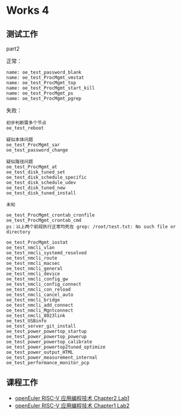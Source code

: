 # Works 4


## 测试工作

part2

正常：

```
name: oe_test_password_blank
name: oe_test_ProcMgmt_vmstat
name: oe_test_ProcMgmt_top
name: oe_test_ProcMgmt_start_kill
name: oe_test_ProcMgmt_ps
name: oe_test_ProcMgmt_pgrep
```

失败：
```
初步判断需多个节点
oe_test_reboot

疑似本体问题
oe_test_ProcMgmt_sar
oe_test_password_change

疑似路径问题
oe_test_ProcMgmt_at
oe_test_disk_tuned_set
oe_test_disk_schedule_specific
oe_test_disk_schedule_udev
oe_test_disk_tuned_new
oe_test_disk_tuned_install

未知

oe_test_ProcMgmt_crontab_cronfile
oe_test_ProcMgmt_crontab_cmd
ps：以上两个前段执行正常均死在 grep: /root/test.txt: No such file or directory

oe_test_ProcMgmt_iostat
oe_test_nmcli_vlan
oe_test_nmcli_systemd_resolved
oe_test_nmcli_route
oe_test_nmcli_macsec
oe_test_nmcli_general
oe_test_nmcli_device
oe_test_nmcli_config_gw
oe_test_nmcli_config_connect
oe_test_nmcli_con_reload
oe_test_nmcli_cancel_auto
oe_test_nmcli_bridge
oe_test_nmcli_add_connect
oe_test_nmcli_Mgntconnect
oe_test_nmcli_8023link
oe_test_USBinfo
oe_test_server_git_install
oe_test_power_powertop_startup
oe_test_power_powertop_powerup
oe_test_power_powertop_calibrate
oe_test_power_powertop2tuned_optimize
oe_test_power_output_HTML
oe_test_power_measurement_internal
oe_test_performance_monitor_pcp
```


## 课程工作

- [openEuler RISC-V 应用编程技术 Chapter2 Lab1](https://github.com/KiritakeKumi/OpenEuler-Application-For-RISC-V-Programming/blob/main/Files/Chapter2/Lab1/Lab1.md)
- [openEuler RISC-V 应用编程技术 Chapter1 Lab2](https://github.com/KiritakeKumi/OpenEuler-Application-For-RISC-V-Programming/blob/main/Files/Chapter2/Lab2/Lab2.md)